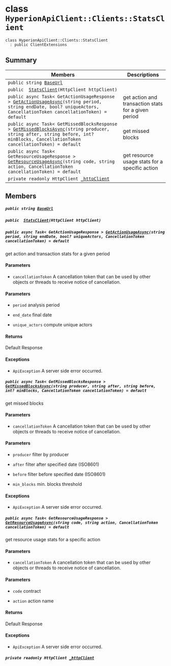 # class `HyperionApiClient::Clients::StatsClient` 

```
class HyperionApiClient::Clients::StatsClient
  : public ClientExtensions
```

## Summary

 Members                                | Descriptions                                
----------------------------------------|---------------------------------------------
`public string `[`BaseUrl`](#class_hyperion_api_client_1_1_clients_1_1_stats_client_1a5e5e1c3b42a6c7ab84f8aeca3c9e570c) | 
`public  `[`StatsClient`](#class_hyperion_api_client_1_1_clients_1_1_stats_client_1afedb72bdfc37010ece99d6f55cf9fa80)`(HttpClient httpClient)` | 
`public async Task< GetActionUsageResponse > `[`GetActionUsageAsync`](#class_hyperion_api_client_1_1_clients_1_1_stats_client_1afdf2c1723afa8ffa992e21ce74b3fdb7)`(string period, string endDate, bool? uniqueActors, CancellationToken cancellationToken) = default` | get action and transaction stats for a given period
`public async Task< GetMissedBlocksResponse > `[`GetMissedBlocksAsync`](#class_hyperion_api_client_1_1_clients_1_1_stats_client_1ab662ce58fd786d0ee405c686f471a5e3)`(string producer, string after, string before, int? minBlocks, CancellationToken cancellationToken) = default` | get missed blocks
`public async Task< GetResourceUsageResponse > `[`GetResourceUsageAsync`](#class_hyperion_api_client_1_1_clients_1_1_stats_client_1a5b1e6532ea145738b08f16289eebf6ef)`(string code, string action, CancellationToken cancellationToken) = default` | get resource usage stats for a specific action
`private readonly HttpClient `[`_httpClient`](#class_hyperion_api_client_1_1_clients_1_1_stats_client_1ad46239d4d974eb6987f330cce204da62) | 

## Members

##### `public string `[`BaseUrl`](#class_hyperion_api_client_1_1_clients_1_1_stats_client_1a5e5e1c3b42a6c7ab84f8aeca3c9e570c) 

##### `public  `[`StatsClient`](#class_hyperion_api_client_1_1_clients_1_1_stats_client_1afedb72bdfc37010ece99d6f55cf9fa80)`(HttpClient httpClient)` 

##### `public async Task< GetActionUsageResponse > `[`GetActionUsageAsync`](#class_hyperion_api_client_1_1_clients_1_1_stats_client_1afdf2c1723afa8ffa992e21ce74b3fdb7)`(string period, string endDate, bool? uniqueActors, CancellationToken cancellationToken) = default` 

get action and transaction stats for a given period

#### Parameters
* `cancellationToken` A cancellation token that can be used by other objects or threads to receive notice of cancellation.

#### Parameters
* `period` analysis period

* `end_date` final date

* `unique_actors` compute unique actors

#### Returns
Default Response

#### Exceptions
* `ApiException` A server side error occurred.

##### `public async Task< GetMissedBlocksResponse > `[`GetMissedBlocksAsync`](#class_hyperion_api_client_1_1_clients_1_1_stats_client_1ab662ce58fd786d0ee405c686f471a5e3)`(string producer, string after, string before, int? minBlocks, CancellationToken cancellationToken) = default` 

get missed blocks

#### Parameters
* `cancellationToken` A cancellation token that can be used by other objects or threads to receive notice of cancellation.

#### Parameters
* `producer` filter by producer

* `after` filter after specified date (ISO8601)

* `before` filter before specified date (ISO8601)

* `min_blocks` min. blocks threshold

#### Exceptions
* `ApiException` A server side error occurred.

##### `public async Task< GetResourceUsageResponse > `[`GetResourceUsageAsync`](#class_hyperion_api_client_1_1_clients_1_1_stats_client_1a5b1e6532ea145738b08f16289eebf6ef)`(string code, string action, CancellationToken cancellationToken) = default` 

get resource usage stats for a specific action

#### Parameters
* `cancellationToken` A cancellation token that can be used by other objects or threads to receive notice of cancellation.

#### Parameters
* `code` contract

* `action` action name

#### Returns
Default Response

#### Exceptions
* `ApiException` A server side error occurred.

##### `private readonly HttpClient `[`_httpClient`](#class_hyperion_api_client_1_1_clients_1_1_stats_client_1ad46239d4d974eb6987f330cce204da62) 

